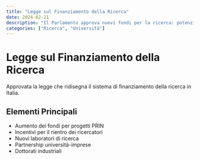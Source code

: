 ```yaml
---
title: "Legge sul Finanziamento della Ricerca"
date: 2024-02-21
description: "Il Parlamento approva nuovi fondi per la ricerca: potenziamento delle università, collaborazione pubblico-privato e progetti strategici."
categories: ["Ricerca", "Università"]
---
```


# Legge sul Finanziamento della Ricerca

Approvata la legge che ridisegna il sistema di finanziamento della ricerca in Italia.

## Elementi Principali

- Aumento dei fondi per progetti PRIN
- Incentivi per il rientro dei ricercatori
- Nuovi laboratori di ricerca
- Partnership università-imprese
- Dottorati industriali 